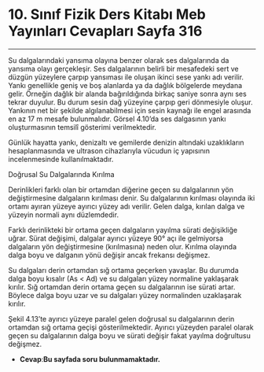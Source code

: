 # 10. Sınıf Fizik Ders Kitabı Meb Yayınları Cevapları Sayfa 316

---

Su dalgalarındaki yansıma olayına benzer olarak ses dalgalarında da yansıma olayı gerçekleşir. Ses dalgalarının belirli bir mesafedeki sert ve düzgün yüzeylere çarpıp yansıması ile oluşan ikinci sese yankı adı verilir. Yankı genellikle geniş ve boş alanlarda ya da dağlık bölgelerde meydana gelir. Örneğin dağlık bir alanda bağırıldığında birkaç saniye sonra aynı ses tekrar duyulur. Bu durum sesin dağ yüzeyine çarpıp geri dönmesiyle oluşur. Yankının net bir şekilde algılanabilmesi için sesin kaynağı ile engel arasında en az 17 m mesafe bulunmalıdır. Görsel 4.10’da ses dalgasının yankı oluşturmasının temsilî gösterimi verilmektedir.

 Günlük hayatta yankı, denizaltı ve gemilerde denizin altındaki uzaklıkların hesaplanmasında ve ultrason cihazlarıyla vücudun iç yapısının incelenmesinde kullanılmaktadır.

 Doğrusal Su Dalgalarında Kırılma

 Derinlikleri farklı olan bir ortamdan diğerine geçen su dalgalarının yön değiştirmesine dalgaların kırılması denir. Su dalgalarının kırılması olayında iki ortamı ayıran yüzeye ayırıcı yüzey adı verilir. Gelen dalga, kırılan dalga ve yüzeyin normali aynı düzlemdedir.

Farklı derinlikteki bir ortama geçen dalgaların yayılma sürati değişikliğe uğrar. Sürat değişimi, dalgalar ayırıcı yüzeye 90° açı ile gelmiyorsa dalgaların yön değiştirmesine (kırılmasına) neden olur. Kırılma olayında dalga boyu ve dalganın yönü değişir ancak frekansı değişmez.

 Su dalgaları derin ortamdan sığ ortama geçerken yavaşlar. Bu durumda dalga boyu kısalır (As < Ad) ve su dalgaları yüzey normaline yaklaşarak kırılır. Sığ ortamdan derin ortama geçen su dalgalarının ise sürati artar. Böylece dalga boyu uzar ve su dalgaları yüzey normalinden uzaklaşarak kırılır.

 Şekil 4.13’te ayırıcı yüzeye paralel gelen doğrusal su dalgalarının derin ortamdan sığ ortama geçişi gösterilmektedir. Ayırıcı yüzeyden paralel olarak geçen su dalgalarının dalga boyu ve sürati değişir fakat yayılma doğrultusu değişmez.

-   **Cevap**:**Bu sayfada soru bulunmamaktadır.**